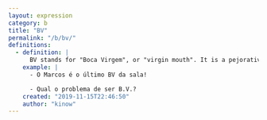 ```yaml
---
layout: expression
category: b
title: "BV"
permalink: "/b/bv/"
definitions:
  - definition: |
      BV stands for "Boca Virgem", or "virgin mouth". It is a pejorative way to call someone who has never kissed another person.
    example: |
      - O Marcos é o último BV da sala!

      - Qual o problema de ser B.V.?
    created: "2019-11-15T22:46:50"
    author: "kinow"
---
```

